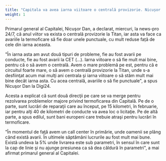 ```yaml
---
title: "Capitala va avea iarna viitoare o centrală provizorie. Nicușor Dan: Avariile la termoficare o să fie punctuale"
weight: 1
---
```


Primarul general al Capitalei, Nicuşor Dan, a declarat, miercuri,  la news-pro 24/7, că anul viitor va exista o centrală provizorie la Titan, iar asta va face ca avariile la termoficare să fie doar unele punctuale, cu mult reduse față de cele din iarna aceasta.

"În iarna asta am avut două tipuri de probleme, fie au fost avarii pe conducte, fie au fost avarii la CET (...). Iarna viitoare o să fie mult mai bine, pentru că o să avem o centrală. Avem o mare problemă pe est, pentru că e circuitul foarte mare, o să avem o centrală provizorie la Titan, unde s-a desfiinţat acum mai mulţi ani centrala şi iarna viitoare o să stăm mult mai bine decât iarna asta. Cu acea centrală, avariile o să fie punctuale", a spus Nicuşor Dan la Digi24.

Acesta a explicat că sunt două direcţii pe care se va merge pentru rezolvarea problemelor majore privind termoficarea din Capitală. Pe de o parte, sunt lucrări de reparaţii care au început, pe 15 kilometri, în februarie, iar pentru alţi 40 de kilometri de conducte va avea loc o licitaţie. Pe de altă parte, a spus edilul, sunt bani europeni care trebuie atraşi pentru lucrări în termoficare.

"În momentul de faţă avem un call center în primărie, unde oamenii se plâng când există avarii. În ultimele săptămâni lucrurile au fost mult mai bune. Există undeva la 5% unde livrarea este sub parametri, în sensul în care sunt la cap de linie şi nu ajunge presiunea ca să dea căldură în parametri", a mai afirmat primarul general al Capitalei.
